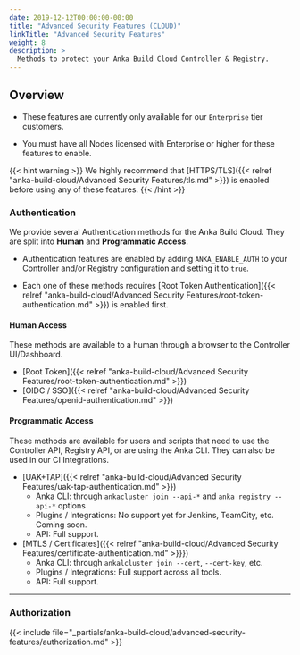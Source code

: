 ```yaml
---
date: 2019-12-12T00:00:00-00:00
title: "Advanced Security Features (CLOUD)"
linkTitle: "Advanced Security Features"
weight: 8
description: >
  Methods to protect your Anka Build Cloud Controller & Registry.
---
```


## Overview

- These features are currently only available for our `Enterprise` tier customers.

- You must have all Nodes licensed with Enterprise or higher for these features to enable.

{{< hint warning >}}
We highly recommend that [HTTPS/TLS]({{< relref "anka-build-cloud/Advanced Security Features/tls.md" >}}) is enabled before using any of these features.
{{< /hint >}}

### Authentication

We provide several Authentication methods for the Anka Build Cloud. They are split into **Human** and **Programmatic Access**.

- Authentication features are enabled by adding `ANKA_ENABLE_AUTH` to your Controller and/or Registry configuration and setting it to `true`.

- Each one of these methods requires [Root Token Authentication]({{< relref "anka-build-cloud/Advanced Security Features/root-token-authentication.md" >}}) is enabled first.

#### Human Access

These methods are available to a human through a browser to the Controller UI/Dashboard.

- [Root Token]({{< relref "anka-build-cloud/Advanced Security Features/root-token-authentication.md" >}})
- [OIDC / SSO]({{< relref "anka-build-cloud/Advanced Security Features/openid-authentication.md" >}})

#### Programmatic Access

These methods are available for users and scripts that need to use the Controller API, Registry API, or are using the Anka CLI. They can also be used in our CI Integrations.

- [UAK+TAP]({{< relref "anka-build-cloud/Advanced Security Features/uak-tap-authentication.md" >}})
  - Anka CLI: through `ankacluster join --api-*` and `anka registry --api-*` options
  - Plugins / Integrations: No support yet for Jenkins, TeamCity, etc. Coming soon.
  - API: Full support.
- [MTLS / Certificates]({{< relref "anka-build-cloud/Advanced Security Features/certificate-authentication.md" >}}})
  - Anka CLI: through `ankalcluster join --cert`, `--cert-key`, etc.
  - Plugins / Integrations: Full support across all tools.
  - API: Full support.

---

### Authorization

{{< include file="_partials/anka-build-cloud/advanced-security-features/authorization.md" >}}
